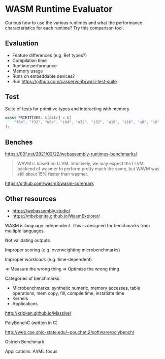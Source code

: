 # WASM Runtime Evaluator

Curious how to use the various runtimes and what the performance
characteristics for each runtime? Try this comparison tool.

## Evaluation

- Feature differences (e.g. Ref types?)
- Compilation time
- Runtime performance
- Memory usage
- Runs on embeddable devices?
- Run https://github.com/caspervonb/wasi-test-suite

## Test

Suite of tests for primitive types and interacting with memory.

```rust
const PRIMITIVES: &[&str] = &[
    "f64", "f32", "u64", "i64", "u32", "i32", "u16", "i16", "u8", "i8",
];
```

## Benches

<https://00f.net/2021/02/22/webassembly-runtimes-benchmarks/>

> WAVM is based on LLVM. Intuitively, we may expect the LLVM backend of wasmer to perform pretty much the same, but WAVM was still about 15% faster than wasmer.

<https://github.com/wasm3/wasm-coremark>

## Other resources

- <https://webassembly.studio/>
- <https://mbebenita.github.io/WasmExplorer/>


WASM is language independent. This is designed for benchmarks from multiple languages.

Not validating outputs

Improper scoring
(e.g. overweighting microbenchmarks)

Improper workloads
(e.g. time-dependent)

⇒ Measure the wrong thing ⇒ Optimize the wrong thing

Categories of benchmarks:
- Microbenchmarks: synthetic numeric, memory accesses, table operations, mem copy, fill, compile time, instatiate time
- Kernels
- Applications

http://kripken.github.io/Massive/

PolyBenchC (written in C)

http://web.cse.ohio-state.edu/~pouchet.2/software/polybench/

Ostrich Benchmark


Applications: AI/ML focus

